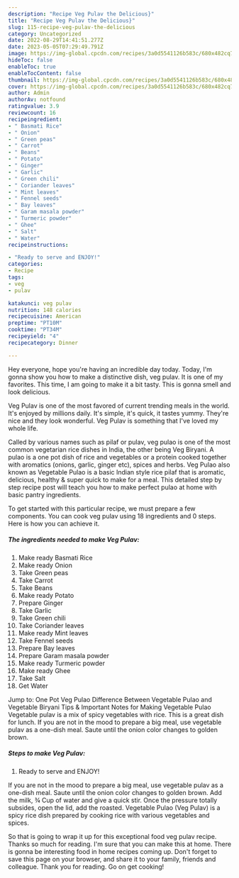 ```yaml
---
description: "Recipe Veg Pulav the Delicious}"
title: "Recipe Veg Pulav the Delicious}"
slug: 115-recipe-veg-pulav-the-delicious
category: Uncategorized
date: 2022-08-29T14:41:51.277Z
date: 2023-05-05T07:29:49.791Z
image: https://img-global.cpcdn.com/recipes/3a0d5541126b583c/680x482cq70/veg-pulav-recipe-main-photo.jpg
hideToc: false
enableToc: true
enableTocContent: false
thumbnail: https://img-global.cpcdn.com/recipes/3a0d5541126b583c/680x482cq70/veg-pulav-recipe-main-photo.jpg
cover: https://img-global.cpcdn.com/recipes/3a0d5541126b583c/680x482cq70/veg-pulav-recipe-main-photo.jpg
author: Admin
authorAv: notfound
ratingvalue: 3.9
reviewcount: 16
recipeingredient:
- " Basmati Rice"
- " Onion"
- " Green peas"
- " Carrot"
- " Beans"
- " Potato"
- " Ginger"
- " Garlic"
- " Green chili"
- " Coriander leaves"
- " Mint leaves"
- " Fennel seeds"
- " Bay leaves"
- " Garam masala powder"
- " Turmeric powder"
- " Ghee"
- " Salt"
- " Water"
recipeinstructions:

- "Ready to serve and ENJOY!"
categories:
- Recipe
tags:
- veg
- pulav

katakunci: veg pulav 
nutrition: 148 calories
recipecuisine: American
preptime: "PT10M"
cooktime: "PT34M"
recipeyield: "4"
recipecategory: Dinner

---
```



Hey everyone, hope you're having an incredible day today. Today, I'm gonna show you how to make a distinctive dish, veg pulav. It is one of my favorites. This time, I am going to make it a bit tasty. This is gonna smell and look delicious.

Veg Pulav is one of the most favored of current trending meals in the world. It's enjoyed by millions daily. It's simple, it's quick, it tastes yummy. They're nice and they look wonderful. Veg Pulav is something that I've loved my whole life.

Called by various names such as pilaf or pulav, veg pulao is one of the most common vegetarian rice dishes in India, the other being Veg Biryani. A pulao is a one pot dish of rice and vegetables or a protein cooked together with aromatics (onions, garlic, ginger etc), spices and herbs. Veg Pulao also known as Vegetable Pulao is a basic Indian style rice pilaf that is aromatic, delicious, healthy &amp; super quick to make for a meal. This detailed step by step recipe post will teach you how to make perfect pulao at home with basic pantry ingredients.


To get started with this particular recipe, we must prepare a few components. You can cook veg pulav using 18 ingredients and 0 steps. Here is how you can achieve it.

<!--inarticleads1-->

##### The ingredients needed to make Veg Pulav:

1. Make ready  Basmati Rice
1. Make ready  Onion
1. Take  Green peas
1. Take  Carrot
1. Take  Beans
1. Make ready  Potato
1. Prepare  Ginger
1. Take  Garlic
1. Take  Green chili
1. Take  Coriander leaves
1. Make ready  Mint leaves
1. Take  Fennel seeds
1. Prepare  Bay leaves
1. Prepare  Garam masala powder
1. Make ready  Turmeric powder
1. Make ready  Ghee
1. Take  Salt
1. Get  Water


Jump to: One Pot Veg Pulao Difference Between Vegetable Pulao and Vegetable Biryani Tips &amp; Important Notes for Making Vegetable Pulao Vegetable pulav is a mix of spicy vegetables with rice. This is a great dish for lunch. If you are not in the mood to prepare a big meal, use vegetable pulav as a one-dish meal. Saute until the onion color changes to golden brown. 

<!--inarticleads2-->

##### Steps to make Veg Pulav:


1. Ready to serve and ENJOY!

If you are not in the mood to prepare a big meal, use vegetable pulav as a one-dish meal. Saute until the onion color changes to golden brown. Add the milk, ¾ Cup of water and give a quick stir. Once the pressure totally subsides, open the lid, add the roasted. Vegetable Pulao (Veg Pulav) is a spicy rice dish prepared by cooking rice with various vegetables and spices. 

So that is going to wrap it up for this exceptional food veg pulav recipe. Thanks so much for reading. I'm sure that you can make this at home. There is gonna be interesting food in home recipes coming up. Don't forget to save this page on your browser, and share it to your family, friends and colleague. Thank you for reading. Go on get cooking!
